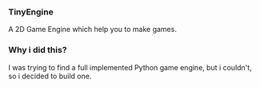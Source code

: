 ### TinyEngine
A 2D Game Engine which help you to make games.

### Why i did this?
I was trying to find a full implemented Python game engine, but i couldn't, so i decided to build one.

